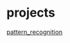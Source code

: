 # projects
[pattern_recognition](https://github.com/AnnettVsemPrivet/projects/tree/main/pattern_recognition)
